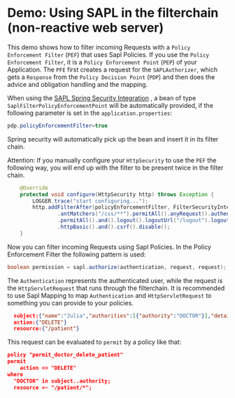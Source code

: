 # Demo: Using SAPL in the filterchain (non-reactive web server)

This demo shows how to filter incoming Requests with a `Policy Enforcement Filter` (`PEF`) that uses Sapl Policies. If you use the `Policy Enforcement Filter`, it is a `Policy Enforcement Point` (`PEP`) of your Application. The `PFE` first creates a request for the `SAPLAuthorizer`, which gets a `Response` from the `Policy Decision Point` (`PDP`) and then does the advice and obligation handling and the mapping.

When using the [SAPL Spring Security Integration](https://github.com/heutelbeck/sapl-policy-engine/tree/master/sapl-spring-security) , a bean of type `SaplFilterPolicyEnforcementPoint` will be automatically provided, if the following parameter is set in the `application.properties`:

```java
pdp.policyEnforcementFilter=true
```

Spring security will automatically pick up the bean and insert it in its filter chain. 

Attention: If you manually configure your `HttpSecurity` to use the `PEF` the following way, you will end up with the filter to be present twice in the filter chain.

```java
	@Override
	protected void configure(HttpSecurity http) throws Exception {
		LOGGER.trace("start configuring...");
		http.addFilterAfter(policyEnforcementFilter, FilterSecurityInterceptor.class).authorizeRequests()
				.antMatchers("/css/**").permitAll().anyRequest().authenticated().and().formLogin().loginPage("/login")
				.permitAll().and().logout().logoutUrl("/logout").logoutSuccessUrl("/login").permitAll().and()
				.httpBasic().and().csrf().disable();
	}
```


Now you can filter incoming Requests using Sapl Policies. In the Policy Enforcement Filter the following pattern is used:

```java
boolean permission = sapl.authorize(authentication, request, request);
```

The `Authentication` represents the authenticated user, while the request is the `HttpServletRequest` that runs through the filterchain. It is recommended to use Sapl Mapping to map `Authentication` and `HttpServletRequest` to something you can provide to your policies. 

```json
  subject:{"name":"Julia","authorities":[{"authority":"DOCTOR"}],"details":null} 
  action:{"DELETE"} 
  resource:{"/patient"}
```

This request can be evaluated to `permit` by a policy like that:

```json
policy "permit_doctor_delete_patient"
permit
    action == "DELETE"
where
  "DOCTOR" in subject..authority;
  resource =~ "/patient/*";
```

